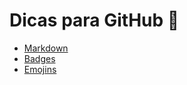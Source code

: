 # Dicas para GitHub :robot:

- [Markdown](https://www.markdownguide.org/)
- [Badges](https://github.com/Ileriayo/markdown-badges)
- [Emojins](https://github.com/ikatyang/emoji-cheat-sheet/blob/master/README.md)
